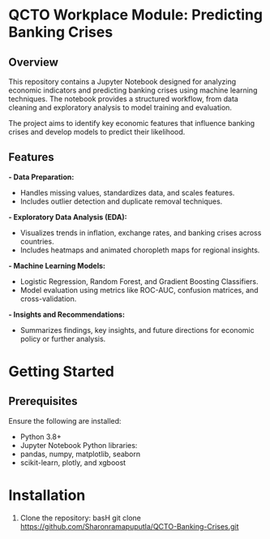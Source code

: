 # QCTO Workplace Module: Predicting Banking Crises

## Overview

This repository contains a Jupyter Notebook designed for analyzing economic indicators and predicting banking crises using machine learning techniques. The notebook provides a structured workflow, from data cleaning and exploratory analysis to model training and evaluation.

The project aims to identify key economic features that influence banking crises and develop models to predict their likelihood.


## Features
**- Data Preparation:**
- Handles missing values, standardizes data, and scales features.
- Includes outlier detection and duplicate removal techniques.

**- Exploratory Data Analysis (EDA):**
- Visualizes trends in inflation, exchange rates, and banking crises across countries.
- Includes heatmaps and animated choropleth maps for regional insights.

**- Machine Learning Models:**
- Logistic Regression, Random Forest, and Gradient Boosting Classifiers.
- Model evaluation using metrics like ROC-AUC, confusion matrices, and cross-validation.

**- Insights and Recommendations:**
- Summarizes findings, key insights, and future directions for economic policy or further analysis.

# Getting Started
## Prerequisites
Ensure the following are installed:

- Python 3.8+
- Jupyter Notebook
Python libraries:
- pandas, numpy, matplotlib, seaborn
- scikit-learn, plotly, and xgboost

# Installation
1. Clone the repository:
basH
git clone https://github.com/Sharonramapuputla/QCTO-Banking-Crises.git
